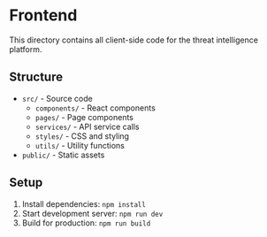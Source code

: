 # Frontend

This directory contains all client-side code for the threat intelligence platform.

## Structure

- `src/` - Source code
  - `components/` - React components
  - `pages/` - Page components
  - `services/` - API service calls
  - `styles/` - CSS and styling
  - `utils/` - Utility functions
- `public/` - Static assets

## Setup

1. Install dependencies: `npm install`
2. Start development server: `npm run dev`
3. Build for production: `npm run build`
